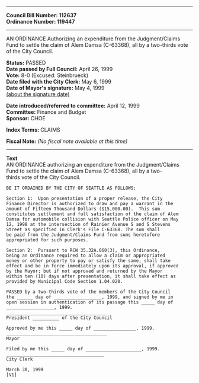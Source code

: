 * * * * *  
  
**Council Bill Number: [](#h0)[](#h2)112637**   
**Ordinance Number: 119447**  
  
* * * * *  
  
AN ORDINANCE Authorizing an expenditure from the Judgment/Claims Fund to settle the claim of Alem Damsa (C-63368), all by a two-thirds vote of the City Council.  
  
**Status:** PASSED   
**Date passed by Full Council:** April 26, 1999   
**Vote:** 8-0 (Excused: Steinbrueck)   
**Date filed with the City Clerk:** May 6, 1999   
**Date of Mayor's signature:** May 4, 1999   
[(about the signature date)](/~public/approvaldate.htm)   
  
  
**Date introduced/referred to committee:** April 12, 1999   
**Committee:** Finance and Budget   
**Sponsor:** CHOE   
  
**Index Terms:** CLAIMS  
  
**Fiscal Note:** *(No fiscal note available at this time)*  
  
* * * * *  
  
**Text**  
    AN ORDINANCE authorizing an expenditure from the Judgment/Claims  
    Fund to settle the claim of Alem Damsa (C-63368), all by a two-  
    thirds vote of the City Council.  
  
    BE IT ORDAINED BY THE CITY OF SEATTLE AS FOLLOWS:  
  
    Section 1:  Upon presentation of a proper release, the City  
    Finance Director is authorized to draw and pay a warrant in the  
    amount of Fifteen Thousand Dollars ($15,000.00).  This sum  
    constitutes settlement and full satisfaction of the claim of Alem  
    Damsa for automobile collision with Seattle Police officer on May  
    12, 1998 at the intersection of Rainier Avenue S and S Stevens  
    Street as specified in Clerk's File C-63368. The sum shall  
    be paid from the Judgment/Claims Fund from sums heretofore  
    appropriated for such purposes.  
  
    Section 2:  Pursuant to RCW 35.32A.060(3), this Ordinance,  
    being an Ordinance required to allow a claim or appropriated  
    money or other property to pay or satisfy the same, shall take  
    effect and be in force immediately upon its approval, if approved  
    by the Mayor; but if not approved and returned by the Mayor  
    within ten (10) days after presentation, it shall take effect as  
    provided by Municipal Code Section 1.04.020.  
  
    PASSED by a two-thirds vote of the members of the City Council  
    the ______ day of __________________, 1999, and signed by me in  
    open session in authentication of its passage this _____ day of  
    __________________, 1999.  
    ______________________________________  
    President __________ of the City Council  
  
    Approved by me this _____ day of ________________, 1999.  
    ______________________________________  
    Mayor  
  
    Filed by me this _____ day of _____________________, 1999.  
    _____________________________________  
    City Clerk  
  
    March 30, 1999  
    [V1]  
